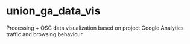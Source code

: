 # union_ga_data_vis
Processing + OSC data visualization based on project Google Analytics traffic and browsing behaviour
